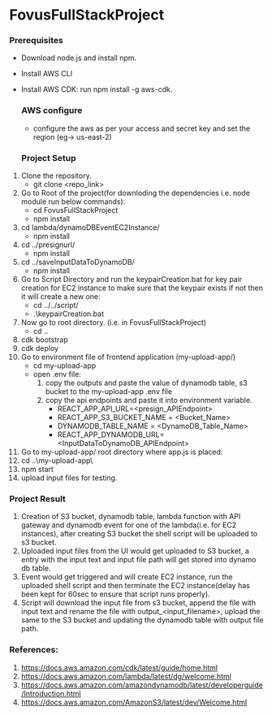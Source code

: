 # FovusFullStackProject

### Prerequisites
- Download node.js and install npm.
- Install AWS CLI
- Install AWS CDK: run npm install -g aws-cdk.

  ### AWS configure
  - configure the aws as per your access and secret key and set the region (eg-> us-east-2)

  ### Project Setup
1. Clone the repository. 
   - git clone <repo_link>
2. Go to Root of the project(for downloding the dependencies i.e. node module run below commands):
   - cd FovusFullStackProject
	- npm install
3. cd lambda/dynamoDBEventEC2Instance/
	- npm install
4. cd ../presignurl/
	- npm install
5. cd ../saveInputDataToDynamoDB/
	- npm install
6. Go to Script Directory and run the keypairCreation.bat  for key pair creation for EC2 instance to make sure that the keypair exists if not then it will create a new one:
   - cd ../../script/
   - .\keypairCreation.bat
8. Now go to root directory. (i.e. in FovusFullStackProject)
   - cd ..
9. cdk bootstrap
10. cdk deploy
11. Go to environment file of frontend application (my-upload-app/)
   	- cd my-upload-app 
   	- open .env file:
  		 1. copy the outputs and paste the value of dynamodb table, s3 bucket to the my-upload-app .env file
   	 	 2. copy the api endpoints and paste it into environment variable.
   			- REACT_APP_API_URL=<presign_APIEndpoint>
   			- REACT_APP_S3_BUCKET_NAME = <Bucket_Name>
   			- DYNAMODB_TABLE_NAME = <DynamoDB_Table_Name>
  			- REACT_APP_DYNAMODB_URL= <InputDataToDynamoDB_APIEndpoint>
12. Go to my-upload-app/ root directory where app.js is placed:
   1. cd ..\my-upload-app\
   2. npm start
13. upload input files for testing.

### Project Result
1. Creation of S3 bucket, dynamodb table, lambda function with API gateway and dynamodb event for one of the lambda(i.e. for EC2 instances), after creating S3 bucket the shell script will be uploaded to s3 bucket.
2. Uploaded input files from the UI would get uploaded to S3 bucket, a entry with the input text and input file path will get stored into dynamo db table.
3. Event would get triggered and will create EC2 instance, run the uploaded shell script and then terminate the EC2 instance(delay has been kept for 60sec to ensure that script runs properly).
4. Script will download the input file from s3 bucket, append the file with input text and rename the file with output_<input_filename>, upload the same to the S3 bucket and updating the dynamodb table with output file path.


### References:
1. https://docs.aws.amazon.com/cdk/latest/guide/home.html
2. https://docs.aws.amazon.com/lambda/latest/dg/welcome.html
3. https://docs.aws.amazon.com/amazondynamodb/latest/developerguide/Introduction.html
4. https://docs.aws.amazon.com/AmazonS3/latest/dev/Welcome.html
